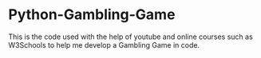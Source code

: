 # Python-Gambling-Game
This is the code used with the help of youtube and online courses such as W3Schools to help me develop a Gambling Game in code.
